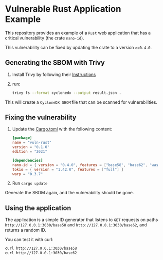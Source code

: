 # Vulnerable Rust Application Example

This repository provides an example of a `Rust` web application that has a critical vulnerability (the crate `nano-id`).

This vulnerability can be fixed by updating the crate to a version `>=0.4.0`.

## Generating the SBOM with Trivy

1. Install Trivy by following their [Instructions](<https://trivy.dev/latest/getting-started/installation/>)
2. run:

    ```bash
    trivy fs --format cyclonedx --output result.json .
    ```

This will create a `CycloneDX SBOM` file that can be scanned for vulnerabilities.

## Fixing the vulnerability

1. Update the [Cargo.toml](Cargo.toml) with the following content:

    ```toml
    [package]
    name = "vuln-rust"
    version = "0.1.0"
    edition = "2021"

    [dependencies]
    nano-id = { version = "0.4.0", features = ["base58", "base62", "wasm"] }
    tokio = { version = "1.42.0", features = ["full"] }
    warp = "0.3.7"
    ```

2. Run `cargo update`

Generate the SBOM again, and the vulnerability should be gone.

## Using the application

The application is a simple ID generator that listens to `GET` requests on paths `http://127.0.0.1:3030/base58` and `http://127.0.0.1:3030/base62`, and returns a random ID.

You can test it with curl:

```bash
curl http://127.0.0.1:3030/base58
curl http://127.0.0.1:3030/base62
